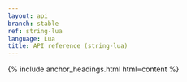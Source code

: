 ```yaml
---
layout: api
branch: stable
ref: string-lua
language: Lua
title: API reference (string-lua)
---
```

{% include anchor_headings.html html=content %}